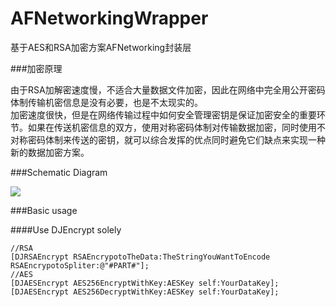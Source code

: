 # AFNetworkingWrapper

基于AES和RSA加密方案AFNetworking封装层

###加密原理

由于RSA加解密速度慢，不适合大量数据文件加密，因此在网络中完全用公开密码体制传输机密信息是没有必要，也是不太现实的。<br>
加密速度很快，但是在网络传输过程中如何安全管理密钥是保证加密安全的重要环节。如果在传送机密信息的双方，使用对称密码体制对传输数据加密，同时使用不对称密码体制来传送的密钥，就可以综合发挥的优点同时避免它们缺点来实现一种新的数据加密方案。


###Schematic Diagram

![](https://github.com/zsading/AFNetworkingWrapper/blob/master/AFNetworkingWrapper/5066741493393_thumbs.jpg)


###Basic usage

####Use DJEncrypt solely

	//RSA
	[DJRSAEncrypt RSAEncrypotoTheData:TheStringYouWantToEncode RSAEncrypotoSpliter:@"#PART#"];
	//AES
	[DJAESEncrypt AES256EncryptWithKey:AESKey self:YourDataKey];
    [DJAESEncrypt AES256DecryptWithKey:AESKey self:YourDataKey];